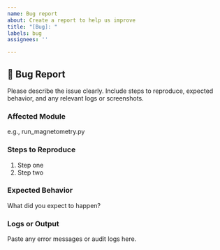 ```yaml
---
name: Bug report
about: Create a report to help us improve
title: "[Bug]: "
labels: bug
assignees: ''

---
```


## 🐞 Bug Report

Please describe the issue clearly. Include steps to reproduce, expected behavior, and any relevant logs or screenshots.

### Affected Module
e.g., run_magnetometry.py

### Steps to Reproduce
1. Step one
2. Step two

### Expected Behavior
What did you expect to happen?

### Logs or Output
Paste any error messages or audit logs here.
